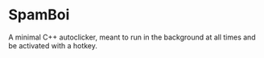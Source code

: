 # SpamBoi

A minimal C++ autoclicker, meant to run in the background at all times and be activated with a hotkey.
